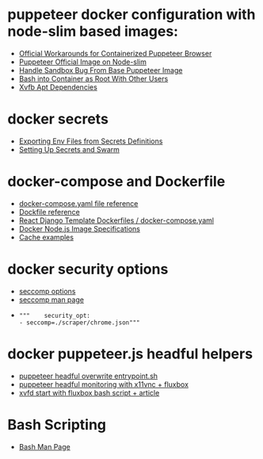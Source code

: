 # puppeteer docker configuration with node-slim based images:
- [Official Workarounds for Containerized Puppeteer Browser](https://www.github.com/puppeteer/blob/main/docs/troubshooting.md)
- [Puppeteer Official Image on Node-slim](https://www.github.com/ebidel/try-puppeteer)
- [Handle Sandbox Bug From Base Puppeteer Image](https://www.stackoverflow.com/questions/62345581/node-js-puppeteer-on-docker-no-usable-sandbox)
- [Bash into Container as Root With Other Users](https://www.github.com/oracle/docker-images/issues/1336)
- [Xvfb Apt Dependencies](https://stackoverflow.com/questions/51667599/issue-in-executing-puppeteer-in-headful-mode-in-docker)

# docker secrets
- [Exporting Env Files from Secrets Definitions](https://stackoverflow.com/questions/48094850/docker-stack-setting-environment-variable-from-secrets)
- [Setting Up Secrets and Swarm](https://earthly.dev/blog/docker-secrets/)

# docker-compose and Dockerfile
- [docker-compose.yaml file reference](https://docs.docker.com/compose/compose-file/)  
- [Dockfile reference](https://docs.docker.com/compose/compose-file/)
- [React Django Template Dockerfiles / docker-compose.yaml](https://github.com/ohduran/cookiecutter-react-django/blob/master/%7B%7Bcookiecutter.project_slug%7D%7D/docker-compose.yml)
- [Docker Node.js Image Specifications](https://github.com/nodejs/docker-node/blob/02a64a08a98a472c6141cd583d2e9fc47bcd9bfd/18/buster-slim/Dockerfile)
- [Cache examples](https://docs.docker.com/build/building/cache/)

# docker security options
- [seccomp options](https://github.com/docker/labs/tree/master/security/seccomp)
- [seccomp man page](https://man7.org/linux/man-pages/man3/seccomp_rule_add.3.html)
-     """    security_opt:
      - seccomp=./scraper/chrome.json"""

# docker puppeteer.js headful helpers
- [puppeteer headful overwrite entrypoint.sh](https://github.com/mujo-code/puppeteer-headful/blob/master/entrypoint.sh)
- [puppeteer headful monitoring with x11vnc + fluxbox](https://stackoverflow.com/questions/12050021/how-to-make-xvfb-display-visible)
- [xvfd start with fluxbox bash script + article](https://medium.com/dot-debug/running-chrome-in-a-docker-container-a55e7f4da4a8)

# Bash Scripting
- [Bash Man Page](https://tiswww.case.edu/php/chet/bash/bashref.html#Special-Parameters)